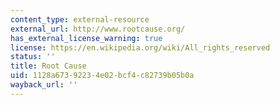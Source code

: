 ```yaml
---
content_type: external-resource
external_url: http://www.rootcause.org/
has_external_license_warning: true
license: https://en.wikipedia.org/wiki/All_rights_reserved
status: ''
title: Root Cause
uid: 1128a673-9223-4e02-bcf4-c82739b05b0a
wayback_url: ''
---
```

